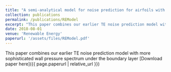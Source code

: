 ```yaml
---
title: "A semi-analytical model for noise prediction for airfoils with serrated trailing edges"
collection: publications
permalink: /publications/REModel
excerpt: "This paper combines our earlier TE noise prediction model with more sophisticated wall pressure spectrum under the boundary layer"
date: 2018-08-01
venue: 'Renewable Energy'
paperurl: '/assets/files/REModel.pdf'
---
```

This paper combines our earlier TE noise prediction model with more sophisticated wall pressure spectrum under the boundary layer
[Download paper here]({{ page.paperurl | relative_url }})
                                                                                                                       
